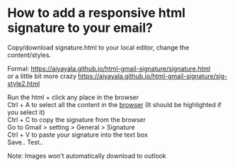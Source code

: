 # How to add a responsive html signature to your email?    
Copy/download signature.html to your local editor, change the content/styles.      

Formal:   https://aiyayala.github.io/html-gmail-signature/signature.html  
or a little bit more crazy  https://aiyayala.github.io/html-gmail-signature/sig-style2.html  

Run the html + click any place in the browser     
Ctrl + A to select all the content in the <u>browser</u> (It should be highlighted if you select it)       
Ctrl + C to copy the signature from the browser   
Go to Gmail > setting > General > Signature   
Ctrl + V  to paste your signature into the text box   
Save..
Test..   
  
Note: Images won't automatically download to outlook  

